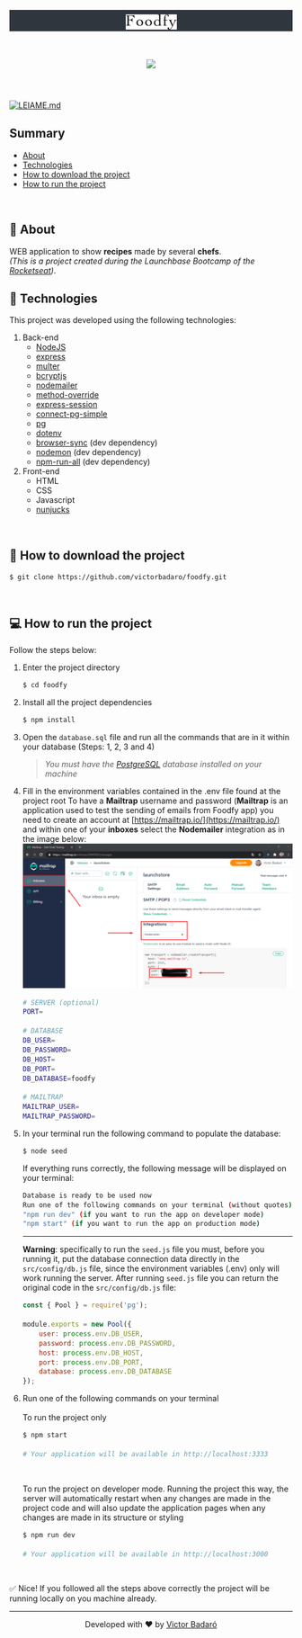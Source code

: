 <p align="center" style="padding: 8px 0 0; background: #30363D">
    <img src="./public/img/logo.png">
</p>

<h1 align="center">
    <img src="./presentation.gif">
</h1>
<br>

[![LEIAME.md](https://img.shields.io/badge/-Leia%20em%20Portugu%C3%AAs-brightgreen?style=for-the-badge)](./LEIAME.md)

## Summary

* [About](#-about)
* [Technologies](#-technologies)
* [How to download the project](#-how-to-download-the-project)
* [How to run the project](#-how-to-run-the-project)
<br>

## 🧾 About

WEB application to show **recipes** made by several **chefs**.<br>
_(This is a project created during the Launchbase Bootcamp of the [Rocketseat](https://rocketseat.com.br/))_.
<br>

## 🚀 Technologies

This project was developed using the following technologies:

1. Back-end
    * [NodeJS](https://nodejs.org/en/)
    * [express](https://expressjs.com/)
    * [multer](https://github.com/expressjs/multer)
    * [bcryptjs](https://github.com/dcodeIO/bcrypt.js)
    * [nodemailer](https://nodemailer.com/about/)
    * [method-override](https://github.com/expressjs/method-override)
    * [express-session](https://github.com/expressjs/session)
    * [connect-pg-simple](https://github.com/voxpelli/node-connect-pg-simple)
    * [pg](https://github.com/brianc/node-postgres)
    * [dotenv](https://www.npmjs.com/package/dotenv)
    * [browser-sync](https://www.browsersync.io/) (dev dependency)
    * [nodemon](https://nodemon.io/) (dev dependency)
    * [npm-run-all](https://github.com/mysticatea/npm-run-all) (dev dependency)
2. Front-end
    * HTML
    * CSS
    * Javascript
    * [nunjucks](https://mozilla.github.io/nunjucks/)
<br>

## 🔽 How to download the project

```bash
$ git clone https://github.com/victorbadaro/foodfy.git
```
<br>

## 💻 How to run the project

Follow the steps below:

1. Enter the project directory
    ```bash
    $ cd foodfy
    ```

2. Install all the project dependencies
    ```bash
    $ npm install
    ```

3. Open the `database.sql` file and run all the commands that are in it within your database (Steps: 1, 2, 3 and 4)

    >_You must have the [PostgreSQL](https://www.postgresql.org/download/) database installed on your machine_

4. Fill in the environment variables contained in the .env file found at the project root
    To have a **Mailtrap** username and password (**Mailtrap** is an application used to test the sending of emails from Foodfy app) you need to create an account at [https://mailtrap.io/](https://mailtrap.io/) and within one of your **inboxes** select the **Nodemailer** integration as in the image below:
    <img src="./mailtrap_integration.png">

    ```bash
    # SERVER (optional)
    PORT=

    # DATABASE
    DB_USER=
    DB_PASSWORD=
    DB_HOST=
    DB_PORT=
    DB_DATABASE=foodfy

    # MAILTRAP
    MAILTRAP_USER=
    MAILTRAP_PASSWORD=
    ```

5. In your terminal run the following command to populate the database:

    ```bash
    $ node seed
    ```
    
    If everything runs correctly, the following message will be displayed on your terminal:
    ```bash
    Database is ready to be used now
    Run one of the following commands on your terminal (without quotes):
    "npm run dev" (if you want to run the app on developer mode)
    "npm start" (if you want to run the app on production mode)
    ```
    ---
    **Warning**: specifically to run the `seed.js` file you must, before you running it, put the database connection data directly in the `src/config/db.js` file, since the environment variables (.env) only will work running the server. After running `seed.js` file you can return the original code in the `src/config/db.js` file:

    ```javascript
    const { Pool } = require('pg');

    module.exports = new Pool({
        user: process.env.DB_USER,
        password: process.env.DB_PASSWORD,
        host: process.env.DB_HOST,
        port: process.env.DB_PORT,
        database: process.env.DB_DATABASE
    });
    ```

6. Run one of the following commands on your terminal<br><br>
    To run the project only
    
    ```bash
    $ npm start

    # Your application will be available in http://localhost:3333
    ```
    <br>
    
    To run the project on developer mode. Running the project this way, the server will automatically restart when any changes are made in the project code and will also update the application pages when any changes are made in its structure or styling
    ```bash
    $ npm run dev

    # Your application will be available in http://localhost:3000
    ```
<br>

✅ Nice! If you followed all the steps above correctly the project will be running locally on you machine already.
<br>

---
<p align="center">Developed with ❤ by <a href="https://github.com/victorbadaro">Victor Badaró</a></p>